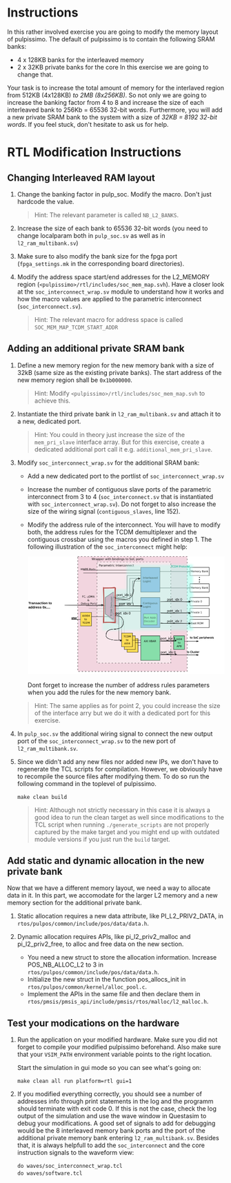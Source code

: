 # Instructions
In this rather involved exercise you are going to modify the memory layout of pulpissimo. The default of pulpissimo is to contain the following SRAM banks:
* 4 x 128KB banks for the interleaved memory
* 2 x 32KB private banks for the core In this exercise we are going to change
that.

Your task is to increase the total amount of memory for the interlaved
region from 512KB (4x128KB) *to 2MB (8x256KB)*. So not only we are going to
increase the banking factor from 4 to 8 and increase the size of each
interleaved bank to 256Kb = 65536 32-bit words. Furthermore, you will add a new
private SRAM bank to the system with a size of *32KB = 8192 32-bit words*.
If you feel stuck, don't hesitate to ask us for help.

# RTL Modification Instructions
## Changing Interleaved RAM layout
1. Change the banking factor in pulp_soc. Modify the
   macro. Don't just hardcode the value.
   > Hint: The relevant parameter is called `NB_L2_BANKS`.
2. Increase the size of each bank to 65536 32-bit words (you need to change
   localparam both in `pulp_soc.sv` as well as in `l2_ram_multibank.sv`)
3. Make sure to also modify the bank size for the fpga port (`fpga_settings.mk` in
   the corresponding board directories).
4. Modify the address space start/end addresses for the L2_MEMORY region
   (`<pulpissimo>/rtl/includes/soc_mem_map.svh`). Have a closer look at the
   `soc_interconnect_wrap.sv` module to understand how it works and how the
   macro values are applied to the parametric interconnect
   (`soc_interconnect.sv`).
   
   > Hint: The relevant macro for address space is called
   > `SOC_MEM_MAP_TCDM_START_ADDR`
## Adding an additional private SRAM bank
1. Define a new memory region for the new memory bank with a size of 32kB
   (same size as the existing private banks). The start address of
   the new memory region shall be `0x1b000000`.
 
   >Hint: Modify `<pulpissimo>/rtl/includes/soc_mem_map.svh` to achieve this.
2. Instantiate the third private bank in `l2_ram_multibank.sv` and attach it to
   a new, dedicated port. 
    
   >Hint: You could in theory just increase the size of the `mem_pri_slave`
   >interface array. But for this exercise, create a dedicated additional port
   >call it e.g. `additional_mem_pri_slave`.
3. Modify `soc_interconnect_wrap.sv` for the additional SRAM bank:
   - Add a new dedicated port to the portlist of `soc_interconnect_wrap.sv`
   - Increase the number of contiguous slave ports of the parametric
     interconnect from 3 to 4 (`soc_interconnect.sv` that is instantiated with
     `soc_interconnect_wrap.sv`). Do not forget to also increase the size of the
     wiring signal (`contiguous_slaves`, line 152).
   - Modify the address rule of the interconnect. You will have to modify both,
     the address rules for the TCDM demultiplexer and the contiguous crossbar
     using the macros you defined in step 1. The following illustration of the
     `soc_interconnect` might help:
     
     ![soc_interconect_ports](soc_interconnect_addr_decode.png)
     
     Dont forget to increase the number of address rules parameters when you add
     the rules for the new memory bank.
     
   >Hint: The same applies as for point 2, you could increase the size of the
   >interface arry but we do it with a dedicated port for this exercise.
4. In `pulp_soc.sv` the additional wiring signal to connect the new output port
   of the `soc_interconnect_wrap.sv` to the new port of `l2_ram_multibank.sv`.
5. Since we didn't add any new files nor added new IPs, we don't have to
   regenerate the TCL scripts for compilation. However, we obviously have to
   recompile the source files after modifying them. To do so run the following
   command in the toplevel of pulpissimo.
   
   ``` shell
   make clean build 
   ```
   >Hint: Although not strictly necessary in this case it is always a good idea to
   >run the clean target as well since modifications to the TCL script when running
   >`./generate_scripts` are not properly captured by the make target and you might
   >end up with outdated module versions if you just run the `build` target.


## Add static and dynamic allocation in the new private bank
Now that we have a different memory layout, we need a way to allocate data in it.
In this part, we accomodate for the larger L2 memory and a new
memory section for the additional private bank.

1. Static allocation requires a new data attribute, like PI_L2_PRIV2_DATA, in
   `rtos/pulpos/common/include/pos/data/data.h`.

2. Dynamic allocation requires APIs, like pi_l2_priv2_malloc and pi_l2_priv2_free,
   to alloc and free data on the new section.
   - You need a new struct to store the allocation information.
     Increase POS_NB_ALLOC_L2 to 3 in `rtos/pulpos/common/include/pos/data/data.h`.
   - Initialize the new struct in the function pos_allocs_init in
     `rtos/pulpos/common/kernel/alloc_pool.c`.
   - Implement the APIs in the same file and then declare them in
     `rtos/pmsis/pmsis_api/include/pmsis/rtos/malloc/l2_malloc.h`.

## Test your modications on the hardware
1. Run the application on your modified hardware. Make sure you did not forget
   to compile your modified pulpissimo beforehand. Also make sure that your
   `VSIM_PATH` environment variable points to the right location.
     
   Start the simulation in gui mode so you can see what's going on:
     
   ``` shell
   make clean all run platform=rtl gui=1
   ```
2. If you modified everything correctly, you should see a number of addresses info
   through print statements in the log and the programm should terminate with exit
   code 0. If this is not the case, check the log output of the simulation and
   use the wave window in Questasim to debug your modifications. A good set of
   signals to add for debugging would be the 8 interleaved memory bank ports
   and the port of the additional private memory bank entering
   `l2_ram_multibank.sv`. Besides that, it is always helpfull to add the
   `soc_interconnect` and the core instruction signals to the waveform view:
     
   ``` tcl
   do waves/soc_interconnect_wrap.tcl
   do waves/software.tcl
   ```
